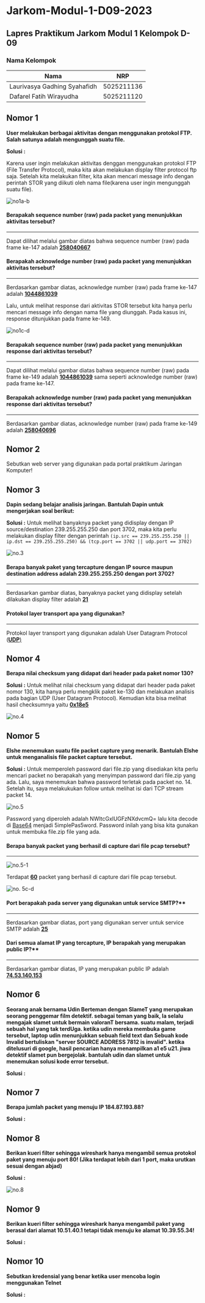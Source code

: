 # Jarkom-Modul-1-D09-2023
## **Lapres Praktikum Jarkom Modul 1 Kelompok D-09**
### **Nama Kelompok**
|**Nama**|**NRP**|
|--------|-------|
|Laurivasya Gadhing Syahafidh|5025211136|
|Dafarel Fatih Wirayudha     |5025211120|


## **Nomor 1**
**User melakukan berbagai aktivitas dengan menggunakan protokol FTP. Salah satunya adalah mengunggah suatu file.**

**Solusi :**

Karena user ingin melakukan aktivitas denggan menggunakan protokol FTP (File Transfer Protocol), maka kita akan melakukan display filter protocol ftp saja. Setelah kita melakukan filter, kita akan mencari message info dengan perintah STOR yang diikuti oleh nama file(karena user ingin mengunggah suatu file).

![no1a-b](https://github.com/laurivasyyy/Jarkom-Modul-1-D09-2023/blob/ff10549ffe14ad992f2e20d70c75ed11e2cc85a5/img/no.1a-b.png)

#### Berapakah sequence number (raw) pada packet yang menunjukkan aktivitas tersebut?
---
Dapat dilihat melalui gambar diatas bahwa sequence number (raw) pada frame ke-147 adalah <ins>**258040667**</ins>

#### Berapakah acknowledge number (raw) pada packet yang menunjukkan aktivitas tersebut?
---
Berdasarkan gambar diatas, acknowledge number (raw) pada frame ke-147 adalah <ins>**1044861039**</ins>

Lalu, untuk melihat response dari aktivitas STOR tersebut kita hanya perlu mencari message info dengan nama file yang diunggah. Pada kasus ini, response ditunjukkan pada frame ke-149.

![no1c-d](https://github.com/laurivasyyy/Jarkom-Modul-1-D09-2023/blob/ff10549ffe14ad992f2e20d70c75ed11e2cc85a5/img/no.1c-d.png)

#### Berapakah sequence number (raw) pada packet yang menunjukkan response dari aktivitas tersebut?
---
Dapat dilihat melalui gambar diatas bahwa sequence number (raw) pada frame ke-149 adalah <ins>**1044861039**</ins> sama seperti acknowledge number (raw) pada frame ke-147.

#### Berapakah acknowledge number (raw) pada packet yang menunjukkan response dari aktivitas tersebut?
---
Berdasarkan gambar diatas, acknowledge number (raw) pada frame ke-149 adalah <ins>**258040696**</ins>

## **Nomor 2**
Sebutkan web server yang digunakan pada portal praktikum Jaringan Komputer!

## **Nomor 3**
**Dapin sedang belajar analisis jaringan. Bantulah Dapin untuk mengerjakan soal berikut:**

**Solusi :**
Untuk melihat banyaknya packet yang didisplay dengan IP source/destination 239.255.255.250 dan port 3702, maka kita perlu melakukan display filter dengan perintah ```(ip.src == 239.255.255.250 || ip.dst == 239.255.255.250) && (tcp.port == 3702 || udp.port == 3702)```

![no.3](https://github.com/laurivasyyy/Jarkom-Modul-1-D09-2023/blob/b08ab3a56de07a40ebc25ede8704a8e95ef52ccb/img/no.3.png)

#### Berapa banyak paket yang tercapture dengan IP source maupun destination address adalah 239.255.255.250 dengan port 3702?
---
Berdasarkan gambar diatas, banyaknya packet yang didisplay setelah dilakukan display filter adalah <ins>**21**<ins>

#### Protokol layer transport apa yang digunakan?
---
Protokol layer transport yang digunakan adalah User Datagram Protocol (<ins>**UDP**<ins>)

## **Nomor 4**
**Berapa nilai checksum yang didapat dari header pada paket nomor 130?**

**Solusi :**
Untuk melihat nilai checksum yang didapat dari header pada paket nomor 130, kita hanya perlu mengklik paket ke-130 dan melakukan analisis pada bagian UDP (User Datagram Protocol). Kemudian kita bisa melihat hasil checksumnya yaitu <ins>**0x18e5**<ins>

![no.4](https://github.com/laurivasyyy/Jarkom-Modul-1-D09-2023/blob/d71bcdbc958d1fe0a7e91544434e119a105fea59/img/no.4.png)



## **Nomor 5**
**Elshe menemukan suatu file packet capture yang menarik. Bantulah Elshe untuk menganalisis file packet capture tersebut.**

**Solusi :**
Untuk memperoleh password dari file.zip yang disediakan kita perlu mencari packet no berapakah yang menyimpan password dari file.zip yang ada. Lalu, saya menemukan bahwa password terletak pada packet no. 14. Setelah itu, saya melakukukan follow untuk melihat isi dari TCP stream packet 14.

![no.5](https://github.com/laurivasyyy/Jarkom-Modul-1-D09-2023/blob/a554b899f4de80493edbde98153d4e40c41ae239/img/no.5.png)

Password yang diperoleh adalah NWltcGxlUGFzNXdvcmQ= lalu kita decode di [Base64](https://www.base64decode.org) menjadi 5implePas5word. Password inilah yang bisa kita gunakan untuk membuka file.zip file yang ada.

#### Berapa banyak packet yang berhasil di capture dari file pcap tersebut?
---
![no.5-1](https://github.com/laurivasyyy/Jarkom-Modul-1-D09-2023/blob/a554b899f4de80493edbde98153d4e40c41ae239/img/no.%205a.png)

Terdapat <ins>**60**</ins> packet yang berhasil di capture dari file pcap tersebut.

![no. 5c-d](https://github.com/laurivasyyy/Jarkom-Modul-1-D09-2023/blob/a554b899f4de80493edbde98153d4e40c41ae239/img/no.%205b-c.png)

#### Port berapakah pada server yang digunakan untuk service SMTP?**
---
Berdasarkan gambar diatas, port yang digunakan server untuk service SMTP adalah <ins>**25**</ins>

#### Dari semua alamat IP yang tercapture, IP berapakah yang merupakan public IP?**
---
Berdasarkan gambar diatas, IP yang merupakan public IP adalah <ins>**74.53.140.153**</ins>

## **Nomor 6**
**Seorang anak bernama Udin Berteman dengan SlameT yang merupakan seorang penggemar film detektif. sebagai teman yang baik, Ia selalu mengajak slamet untuk bermain valoranT bersama. suatu malam, terjadi sebuah hal yang tak terdUga. ketika udin mereka membuka game tersebut, laptop udin menunjukkan sebuah field text dan Sebuah kode Invalid bertuliskan "server SOURCE ADDRESS 7812 is invalid". ketika ditelusuri di google, hasil pencarian hanya menampilkan a1 e5 u21. jiwa detektif slamet pun bergejolak. bantulah udin dan slamet untuk menemukan solusi kode error tersebut.**

**Solusi :**

## **Nomor 7**
**Berapa jumlah packet yang menuju IP 184.87.193.88?**

**Solusi :**

## **Nomor 8**
**Berikan kueri filter sehingga wireshark hanya mengambil semua protokol paket yang menuju port 80! (Jika terdapat lebih dari 1 port, maka urutkan sesuai dengan abjad)**

**Solusi :**

![no.8](https://github.com/laurivasyyy/Jarkom-Modul-1-D09-2023/blob/d71bcdbc958d1fe0a7e91544434e119a105fea59/img/no.%208.png)

## **Nomor 9**
**Berikan kueri filter sehingga wireshark hanya mengambil paket yang berasal dari alamat 10.51.40.1 tetapi tidak menuju ke alamat 10.39.55.34!**

**Solusi :**

## **Nomor 10**
**Sebutkan kredensial yang benar ketika user mencoba login menggunakan Telnet**

**Solusi :**






